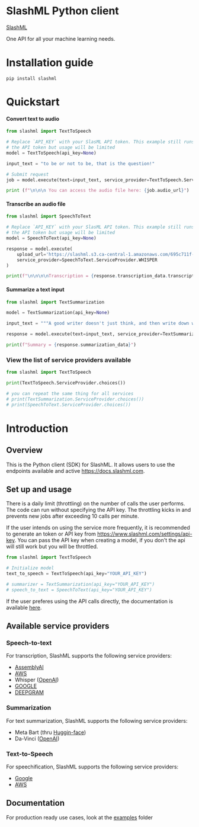 # SlashML Python client
[SlashML](https://www.slashml.com/)

One API for all your machine learning needs.

# Installation guide

```
pip install slashml
```

# Quickstart

#### Convert text to audio
<!-- write a code snippet in the minimum number of lines  -->

```python
from slashml import TextToSpeech

# Replace `API_KEY` with your SlasML API token. This example still runs without
# the API token but usage will be limited
model = TextToSpeech(api_key=None)

input_text = "to be or not to be, that is the question!"

# Submit request
job = model.execute(text=input_text, service_provider=TextToSpeech.ServiceProvider.AWS)

print (f"\n\n\n You can access the audio file here: {job.audio_url}")
```

#### Transcribe an audio file
<!-- write a code snippet in the minimum number of lines  -->

```python
from slashml import SpeechToText

# Replace `API_KEY` with your SlasML API token. This example still runs without
# the API token but usage will be limited
model = SpeechToText(api_key=None)

response = model.execute(
    upload_url='https://slashml.s3.ca-central-1.amazonaws.com/695c711f-9f5d-4ff1-ae4f-4439842eef5f', 
    service_provider=SpeechToText.ServiceProvider.WHISPER
)

print(f"\n\n\n\nTranscription = {response.transcription_data.transcription}")

```

#### Summarize a text input
<!-- write a code snippet in the minimum number of lines  -->

```python
from slashml import TextSummarization

model = TextSummarization(api_key=None)

input_text = """A good writer doesn't just think, and then write down what he thought, as a sort of transcript. A good writer will almost always discover new things in the process of writing. And there is, as far as I know, no substitute for this kind of discovery. Talking about your ideas with other people is a good way to develop them. But even after doing this, you'll find you still discover new things when you sit down to write. There is a kind of thinking that can only be done by writing."""

response = model.execute(text=input_text, service_provider=TextSummarization.ServiceProvider.OPENAI)

print(f"Summary = {response.summarization_data}")

```


### View the list of service providers available
```python
from slashml import TextToSpeech

print(TextToSpeech.ServiceProvider.choices())

# you can repeat the same thing for all services 
# print(TextSummarization.ServiceProvider.choices())
# print(SpeechToText.ServiceProvider.choices())

```


# Introduction

## Overview 

This is the Python client (SDK) for SlashML. It allows users to use the endpoints available and active https://docs.slashml.com.

## Set up and usage
There is a daily limit (throttling) on the number of calls the user performs. The code can run without specifying the API key. The throttling kicks in and prevents new jobs after exceeding 10 calls per minute. 

If the user intends on using the service more frequently, it is recommended to generate an token or API key from https://www.slashml.com/settings/api-key. You can pass the API key when creating a model, if you don't the api will still work but you will be throttled.


```python
from slashml import TextToSpeech

# Initialize model
text_to_speech = TextToSpeech(api_key="YOUR_API_KEY")

# summarizer = TextSummarization(api_key="YOUR_API_KEY")
# speech_to_text = SpeechToText(api_key="YOUR_API_KEY")

```


If the user preferes using the API calls directly, the documentation is available [here](https://docs.slashml.com/).

## Available service providers

### Speech-to-text
For transcription, SlashML supports the following service providers:

* [AssemblyAI](https://www.assemblyai.com/)
* [AWS](https://boto3.amazonaws.com/v1/documentation/api/latest/reference/services/transcribe.html) 
* Whisper ([OpenAI](https://openai.com/blog/whisper/))
* [GOOGLE](https://cloud.google.com/speech-to-text)
* [DEEPGRAM](https://deepgram.com/) 

### Summarization
For text summarization, SlashML supports the following service providers:

* Meta Bart (thru [Huggin-face](https://huggingface.co/facebook/bart-large-cnn?text=The+tower+is+324+metres+%281%2C063+ft%29+tall%2C+about+the+same+height+as+an+81-storey+building%2C+and+the+tallest+structure+in+Paris.+Its+base+is+square%2C+measuring+125+metres+%28410+ft%29+on+each+side.+During+its+construction%2C+the+Eiffel+Tower+surpassed+the+Washington+Monument+to+become+the+tallest+man-made+structure+in+the+world%2C+a+title+it+held+for+41+years+until+the+Chrysler+Building+in+New+York+City+was+finished+in+1930.+It+was+the+first+structure+to+reach+a+height+of+300+metres.+Due+to+the+addition+of+a+broadcasting+aerial+at+the+top+of+the+tower+in+1957%2C+it+is+now+taller+than+the+Chrysler+Building+by+5.2+metres+%2817+ft%29.+Excluding+transmitters%2C+the+Eiffel+Tower+is+the+second+tallest+free-standing+structure+in+France+after+the+Millau+Viaduct))
* Da-Vinci ([OpenAI](https://beta.openai.com/docs/models/overview))


### Text-to-Speech
For speechification, SlashML supports the following service providers:

* [Google](https://cloud.google.com/text-to-speech/docs/apis)
* [AWS](https://docs.aws.amazon.com/polly/index.html) 


## Documentation

For production ready use cases, look at the [examples](https://github.com/slashml/slashml-python-client/tree/main/examples) folder
